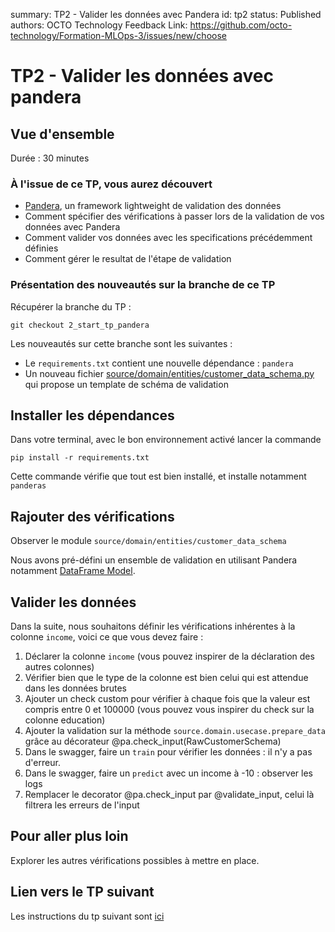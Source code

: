 summary: TP2 - Valider les données avec Pandera
id: tp2
status: Published
authors: OCTO Technology
Feedback Link: https://github.com/octo-technology/Formation-MLOps-3/issues/new/choose

# TP2 - Valider les données avec pandera

## Vue d'ensemble

Durée : 30 minutes

### À l'issue de ce TP, vous aurez découvert

- [Pandera](https://pandera.readthedocs.io/en/stable/index.html), un framework lightweight de validation des données
- Comment spécifier des vérifications à passer lors de la validation de vos données avec Pandera
- Comment valider vos données avec les specifications précédemment définies
- Comment gérer le resultat de l'étape de validation

### Présentation des nouveautés sur la branche de ce TP

Récupérer la branche du TP :

```shell
git checkout 2_start_tp_pandera
```

Les nouveautés sur cette branche sont les suivantes :

- Le `requirements.txt` contient une nouvelle dépendance : `pandera`
- Un nouveau fichier [source/domain/entities/customer_data_schema.py](source/domain/entities/customer_data_schema.py) qui propose un template de schéma de validation

## Installer les dépendances

Dans votre terminal, avec le bon environnement activé lancer la commande

```shell
pip install -r requirements.txt
```

Cette commande vérifie que tout est bien installé, et installe notamment `panderas`

## Rajouter des vérifications

Observer le module `source/domain/entities/customer_data_schema`

Nous avons pré-défini un ensemble de validation en utilisant Pandera notamment [DataFrame Model](https://pandera.readthedocs.io/en/stable/dataframe_models.html).

## Valider les données

Dans la suite, nous souhaitons définir les vérifications inhérentes à la colonne `income`, voici ce que vous
devez faire :

1. Déclarer la colonne `income` (vous pouvez inspirer de la déclaration des autres colonnes)
2. Vérifier bien que le type de la colonne est bien celui qui est attendue dans les données brutes
3. Ajouter un check custom pour vérifier à chaque fois que la valeur est compris entre 0 et 100000 (vous pouvez vous
   inspirer du check sur la colonne education)
4. Ajouter la validation sur la méthode `source.domain.usecase.prepare_data` grâce au décorateur @pa.check_input(RawCustomerSchema)
5. Dans le swagger, faire un `train` pour vérifier les données : il n'y a pas d'erreur.
6. Dans le swagger, faire un `predict` avec un income à -10 : observer les logs
7. Remplacer le decorator @pa.check_input par @validate_input, celui là filtrera les erreurs de l'input

## Pour aller plus loin

Explorer les autres vérifications possibles à mettre en place.

## Lien vers le TP suivant

Les instructions du tp suivant sont [ici](https://octo-technology.github.io/Formation-MLOps-3/tp3#0)
